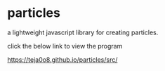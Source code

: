 # particles
a lightweight javascript library for creating particles.

click the below link to view the program

https://teja0o8.github.io/particles/src/

